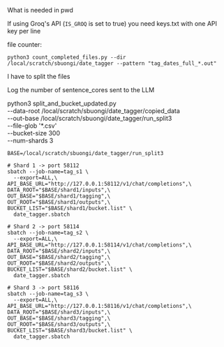 What is needed in pwd

If using Groq's API (`IS_GROQ` is set to true) you need keys.txt with one API key per line



file counter: 

`python3 count_completed_files.py --dir /local/scratch/sbuongi/date_tagger --pattern "tag_dates_full_*.out"`




I have to split the files 

Log the number of sentence_cores sent to the LLM 






python3 split_and_bucket_updated.py \
  --data-root /local/scratch/sbuongi/date_tagger/copied_data \
  --out-base  /local/scratch/sbuongi/date_tagger/run_split3 \
  --file-glob '*.csv' \
  --bucket-size 300 \
  --num-shards 3

```
BASE=/local/scratch/sbuongi/date_tagger/run_split3

# Shard 1 -> port 58112
sbatch --job-name=tag_s1 \
  --export=ALL,\
API_BASE_URL="http://127.0.0.1:58112/v1/chat/completions",\
DATA_ROOT="$BASE/shard1/inputs",\
OUT_BASE="$BASE/shard1/tagging",\
OUT_ROOT="$BASE/shard1/outputs",\
BUCKET_LIST="$BASE/shard1/bucket.list" \
  date_tagger.sbatch

# Shard 2 -> port 58114
sbatch --job-name=tag_s2 \
  --export=ALL,\
API_BASE_URL="http://127.0.0.1:58114/v1/chat/completions",\
DATA_ROOT="$BASE/shard2/inputs",\
OUT_BASE="$BASE/shard2/tagging",\
OUT_ROOT="$BASE/shard2/outputs",\
BUCKET_LIST="$BASE/shard2/bucket.list" \
  date_tagger.sbatch

# Shard 3 -> port 58116
sbatch --job-name=tag_s3 \
  --export=ALL,\
API_BASE_URL="http://127.0.0.1:58116/v1/chat/completions",\
DATA_ROOT="$BASE/shard3/inputs",\
OUT_BASE="$BASE/shard3/tagging",\
OUT_ROOT="$BASE/shard3/outputs",\
BUCKET_LIST="$BASE/shard3/bucket.list" \
  date_tagger.sbatch
```

